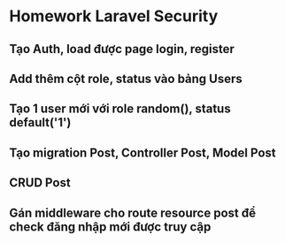 # Homework Laravel Security

## Tạo Auth, load được page login, register

## Add thêm cột role, status vào bảng Users

## Tạo 1 user mới với role random(), status default('1')

## Tạo migration Post, Controller Post, Model Post

## CRUD Post

## Gán middleware cho route resource post để check đăng nhập mới được truy cập
